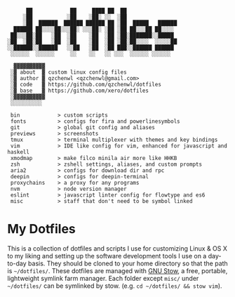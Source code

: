 ```
      ██            ██     ████ ██  ██
     ░██           ░██    ░██░ ░░  ░██
     ░██  ██████  ██████ ██████ ██ ░██  █████   ██████
  ██████ ██░░░░██░░░██░ ░░░██░ ░██ ░██ ██░░░██ ██░░░░
 ██░░░██░██   ░██  ░██    ░██  ░██ ░██░███████░░█████
░██  ░██░██   ░██  ░██    ░██  ░██ ░██░██░░░░  ░░░░░██
░░██████░░██████   ░░██   ░██  ░██ ███░░██████ ██████
 ░░░░░░  ░░░░░░     ░░    ░░   ░░ ░░░  ░░░░░░ ░░░░░░

  ▓▓▓▓▓▓▓▓▓▓
 ░▓ about  ▓ custom linux config files
 ░▓ author ▓ qzchenwl <qzchenwl@gmail.com>
 ░▓ code   ▓ https://github.com/qzchenwl/dotfiles
 ░▓ base   ▓ https://github.com/xero/dotfiles
 ░▓▓▓▓▓▓▓▓▓▓
 ░░░░░░░░░░

 bin            > custom scripts
 fonts          > configs for fira and powerlinesymbols
 git            > global git config and aliases
 previews       > screenshots
 tmux           > terminal multiplexer with themes and key bindings
 vim            > IDE like config for vim, enhanced for javascript and haskell
 xmodmap        > make filco minila air more like HHKB
 zsh            > zshell settings, aliases, and custom prompts
 aria2          > configs for download dir and rpc
 deepin         > configs for deepin-terminal
 proxychains    > a proxy for any programs
 nvm            > node version manager
 eslint         > javascript linter config for flowtype and es6
 misc           > staff that don't need to be symbol linked
```

# My Dotfiles

This is a collection of dotfiles and scripts I use for customizing Linux & OS X to my liking and setting up the software development tools I use on a day-to-day basis. They should be cloned to your home directory so that the path is `~/dotfiles/`. These dotfiles are managed with [GNU Stow](http://www.gnu.org/software/stow/), a free, portable, lightweight symlink farm manager. Each folder except `misc/` under `~/dotfiles/` can be symlinked by stow. (e.g. `cd ~/dotfiles/ && stow vim`).

